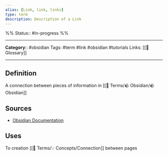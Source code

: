 ```yaml
---
alias: [Link, link, links]
type: term
description: Description of a Link
---
```

%%
Status:: #in-progress 
%%

---
**Category**:: #obsidian 
Tags: #term #link #obsidian #tutorials 
Links: [[📇 Glossary]]

---

## Definition
A connection between pieces of information in [[📇 Terms/🪨 Obsidian/🪨 Obsidian]]

## Sources
- [Obsidian Documentation](https://help.obsidian.md/How+to/Internal+link)

## Uses
To creation [[📇 Terms/💡 Concepts/Connection]] between pages